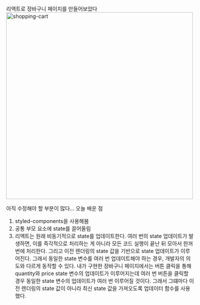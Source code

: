 리액트로 장바구니 페이지를 만들어보았다 <br>
<img width="500" alt="shopping-cart" src="https://github.com/user-attachments/assets/01840fd1-cc09-43cc-8bfd-533e9d9b61d1">


아직 수정해야 할 부분이 많다...
오늘 배운 점 
1. styled-components을 사용해봄
2. 공통 부모 요소에 state를 끌어올림
3. 리액트는 원래 비동기적으로 state를 업데이트한다. 여러 번의 state 업데이트가 발생하면, 이를 즉각적으로 처리하는 게 아니라 모든 코드 실행이 끝난 뒤 모아서 한꺼번에 처리한다. 그리고 이전 렌더링의 state 값을 기반으로 state 업데이트가 이루어진다. 그래서 동일한 state 변수를 여러 번 업데이트해야 하는 경우, 개발자의 의도와 다르게 동작할 수 있다. 내가 구현한 장바구니 페이지에서는 버튼 클릭을 통해 quantity와 price state 변수의 업데이트가 이루어지는데 여러 번 버튼을 클릭할 경우 동일한 state 변수의 업데이트가 여러 번 이루어질 것이다. 그래서 그떄마다 이전 렌더링의 state 값이 아니라 최신 state 값을 가져오도록 업데이터 함수를 사용했다.
